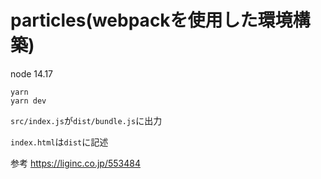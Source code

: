 # particles(webpackを使用した環境構築)

node 14.17

```
yarn 
yarn dev
```

`src/index.js`が`dist/bundle.js`に出力

`index.html`は`dist`に記述


参考
https://liginc.co.jp/553484
